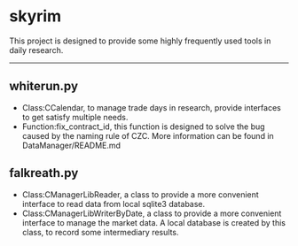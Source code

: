 # skyrim

This project is designed to provide some highly frequently used tools in daily research.

---

## whiterun.py

+ Class:CCalendar, to manage trade days in research, provide interfaces to get satisfy multiple needs.
+ Function:fix_contract_id, this function is designed to solve the bug caused by the naming rule of CZC. More information can be found in DataManager/README.md

## falkreath.py

+ Class:CManagerLibReader, a class to provide a more convenient interface to read data from local sqlite3 database.
+ Class:CManagerLibWriterByDate, a class to provide a more convenient interface to manage the market data. A local database is created by this class, to record some intermediary results.

